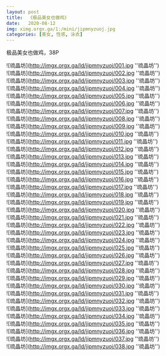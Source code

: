 ```yaml
---
layout: post
title:  《极品美女也做鸡》
date:   2020-08-12
img: ximg.orgx.ga/1:/mini/jipmnyzuoj.jpg
categories: [美女, 性感, 泳衣]
---
```


极品美女也做鸡，38P

![琉晶坊](http://imgx.orgx.ga/ld/jipmnyzuoj/001.jpg ''琉晶坊'') <br>
![琉晶坊](http://imgx.orgx.ga/ld/jipmnyzuoj/002.jpg ''琉晶坊'') <br>
![琉晶坊](http://imgx.orgx.ga/ld/jipmnyzuoj/003.jpg ''琉晶坊'') <br>
![琉晶坊](http://imgx.orgx.ga/ld/jipmnyzuoj/004.jpg ''琉晶坊'') <br>
![琉晶坊](http://imgx.orgx.ga/ld/jipmnyzuoj/005.jpg ''琉晶坊'') <br>
![琉晶坊](http://imgx.orgx.ga/ld/jipmnyzuoj/006.jpg ''琉晶坊'') <br>
![琉晶坊](http://imgx.orgx.ga/ld/jipmnyzuoj/007.jpg ''琉晶坊'') <br>
![琉晶坊](http://imgx.orgx.ga/ld/jipmnyzuoj/008.jpg ''琉晶坊'') <br>
![琉晶坊](http://imgx.orgx.ga/ld/jipmnyzuoj/009.jpg ''琉晶坊'') <br>
![琉晶坊](http://imgx.orgx.ga/ld/jipmnyzuoj/010.jpg ''琉晶坊'') <br>
![琉晶坊](http://imgx.orgx.ga/ld/jipmnyzuoj/011.jpg ''琉晶坊'') <br>
![琉晶坊](http://imgx.orgx.ga/ld/jipmnyzuoj/012.jpg ''琉晶坊'') <br>
![琉晶坊](http://imgx.orgx.ga/ld/jipmnyzuoj/013.jpg ''琉晶坊'') <br>
![琉晶坊](http://imgx.orgx.ga/ld/jipmnyzuoj/014.jpg ''琉晶坊'') <br>
![琉晶坊](http://imgx.orgx.ga/ld/jipmnyzuoj/015.jpg ''琉晶坊'') <br>
![琉晶坊](http://imgx.orgx.ga/ld/jipmnyzuoj/016.jpg ''琉晶坊'') <br>
![琉晶坊](http://imgx.orgx.ga/ld/jipmnyzuoj/017.jpg ''琉晶坊'') <br>
![琉晶坊](http://imgx.orgx.ga/ld/jipmnyzuoj/018.jpg ''琉晶坊'') <br>
![琉晶坊](http://imgx.orgx.ga/ld/jipmnyzuoj/019.jpg ''琉晶坊'') <br>
![琉晶坊](http://imgx.orgx.ga/ld/jipmnyzuoj/020.jpg ''琉晶坊'') <br>
![琉晶坊](http://imgx.orgx.ga/ld/jipmnyzuoj/021.jpg ''琉晶坊'') <br>
![琉晶坊](http://imgx.orgx.ga/ld/jipmnyzuoj/022.jpg ''琉晶坊'') <br>
![琉晶坊](http://imgx.orgx.ga/ld/jipmnyzuoj/023.jpg ''琉晶坊'') <br>
![琉晶坊](http://imgx.orgx.ga/ld/jipmnyzuoj/024.jpg ''琉晶坊'') <br>
![琉晶坊](http://imgx.orgx.ga/ld/jipmnyzuoj/025.jpg ''琉晶坊'') <br>
![琉晶坊](http://imgx.orgx.ga/ld/jipmnyzuoj/026.jpg ''琉晶坊'') <br>
![琉晶坊](http://imgx.orgx.ga/ld/jipmnyzuoj/027.jpg ''琉晶坊'') <br>
![琉晶坊](http://imgx.orgx.ga/ld/jipmnyzuoj/028.jpg ''琉晶坊'') <br>
![琉晶坊](http://imgx.orgx.ga/ld/jipmnyzuoj/029.jpg ''琉晶坊'') <br>
![琉晶坊](http://imgx.orgx.ga/ld/jipmnyzuoj/030.jpg ''琉晶坊'') <br>
![琉晶坊](http://imgx.orgx.ga/ld/jipmnyzuoj/031.jpg ''琉晶坊'') <br>
![琉晶坊](http://imgx.orgx.ga/ld/jipmnyzuoj/032.jpg ''琉晶坊'') <br>
![琉晶坊](http://imgx.orgx.ga/ld/jipmnyzuoj/033.jpg ''琉晶坊'') <br>
![琉晶坊](http://imgx.orgx.ga/ld/jipmnyzuoj/034.jpg ''琉晶坊'') <br>
![琉晶坊](http://imgx.orgx.ga/ld/jipmnyzuoj/035.jpg ''琉晶坊'') <br>
![琉晶坊](http://imgx.orgx.ga/ld/jipmnyzuoj/036.jpg ''琉晶坊'') <br>
![琉晶坊](http://imgx.orgx.ga/ld/jipmnyzuoj/037.jpg ''琉晶坊'') <br>
![琉晶坊](http://imgx.orgx.ga/ld/jipmnyzuoj/038.jpg ''琉晶坊'') <br>
